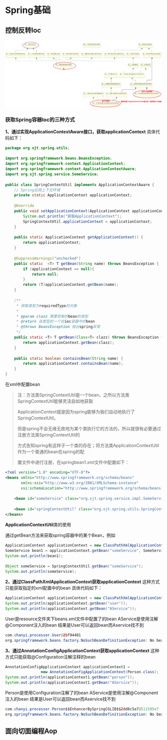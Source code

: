 # Spring基础

## 控制反转Ioc

![1645842893816](typora-assets/1645842893816.png)

### 获取Spring容器Ioc的三种方式

 **1、通过实现ApplicationContextAware接口，获取applicationContext**
具体代码如下： 

```java
package org.xjt.spring.utils;

import org.springframework.beans.BeansException;
import org.springframework.context.ApplicationContext;
import org.springframework.context.ApplicationContextAware;
import org.xjt.spring.service.SomeService;

public class SpringContextUtil implements ApplicationContextAware {
    // Spring应用上下文环境
    private static ApplicationContext applicationContext;

    @Override
    public void setApplicationContext(ApplicationContext applicationContext) throws BeansException {
        System.out.println("获取ApplicationContext");
        SpringContextUtil.applicationContext = applicationContext;
    }

    public static ApplicationContext getApplicationContext() {
        return applicationContext;
    }

    @SuppressWarnings("unchecked")
    public static  <T> T getBean(String name) throws BeansException {
        if (applicationContext == null){
            return null;
        }
        return (T)applicationContext.getBean(name);
    }

    /**
     * 获取类型为requiredType的对象
     *
     * @param clazz 需要获取的bean的类型
     * @return 该类型的一个在ioc容器中的bean
     * @throws BeansException 抛出spring异常
     */
    public static <T> T getBean(Class<T> clazz) throws BeansException {
        return applicationContext.getBean(clazz);
    }

    public static boolean containsBean(String name) {
        return applicationContext.containsBean(name);
    }
}
```

在xml中配置bean

> 注：方法类SpringContextUtil是一个bean，之所以方法类SpringContextUtil能够灵活自如地获取
>
> ApplicationContext就是因为spring能够为我们自动地执行了SpringContextUtil。
>
> 但是spring不会无缘无故地为某个类执行它的方法的，所以就很有必要通过注册方法类SpringContextUtil的
>
> 方式告知spring有这样子一个类的存在；将方法类ApplicationContextUtil作为一个普通的bean在spring的配
>
> 置文件中进行注册，在springbean1.xml文件中配置如下：

```xml
<?xml version="1.0" encoding="UTF-8"?>
<beans xmlns="http://www.springframework.org/schema/beans"
       xmlns:xsi="http://www.w3.org/2001/XMLSchema-instance"
       xsi:schemaLocation="http://www.springframework.org/schema/beans http://www.springframework.org/schema/beans/spring-beans.xsd">

    <bean id="someService" class="org.xjt.spring.service.impl.SomeServiceImpl"></bean>

    <bean id="springContextUtil" class="org.xjt.spring.utils.SpringContextUtil"></bean>
</beans>
```

**ApplicationContextUtil**类的使用

通过getBean方法来获取spring容器中的某个Bean，例如

```java
ApplicationContext applicationContext = new ClassPathXmlApplicationContext("springbean1.xml");
SomeService bean1 = applicationContext.getBean("someService", SomeService.class);
System.out.println(bean1);

Object someService = SpringContextUtil.getBean("someService");
System.out.println(someService);
```

 **2、通过ClassPathXmlApplicationContext获取applicationContext**
这种方式只能获取指定的xml配置中的bean
具体代码如下：  

```java
ApplicationContext applicationContext = new ClassPathXmlApplicationContext("beans.xml");
System.out.println(applicationContext.getBean("user"));
System.out.println(applicationContext.getBean("AService"));
```

 User是resource文件夹下beans.xml文件中配置了的bean
AService是使用注解@Component注入的bean
结果是User可以返回bean而Aservice找不到 

```java
com.chanyi.processor.User@2bf94401
org.springframework.beans.factory.NoSuchBeanDefinitionException: No bean named 'AService' available
```

 **3、通过AnnotationConfigApplicationContext获取applicationContext**
这种方式只能获取@Configuration注解注释的bean 

```java
AnnotationConfigApplicationContext applicationContext1 =
                new AnnotationConfigApplicationContext(Person.class);
System.out.println(applicationContext1.getBean("person"));
System.out.println(applicationContext1.getBean("AService"));
```

 Person是使用Configuration注解了的bean
AService是使用注解@Component注入的bean
结果是User可以返回bean而Aservice找不到 

```java
com.chanyi.processor.Person$$EnhancerBySpringCGLIB$$2dd8c5a7@511505e7
org.springframework.beans.factory.NoSuchBeanDefinitionException: No bean named 'AService' available
```

## 面向切面编程Aop

